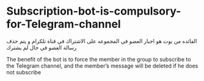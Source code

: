 # Subscription-bot-is-compulsory-for-Telegram-channel

الفائده من بوت هو اجبار العضو في المجموعه على الاشتراك في قناة  تلكرام و يتم حذف رسالة العضو في حال لم يشترك 

The benefit of the bot is to force the member in the group to subscribe to the Telegram channel, and the member’s message will be deleted if he does not subscribe
